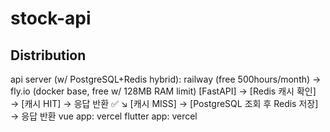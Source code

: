 # stock-api

## Distribution

api server (w/ PostgreSQL+Redis hybrid): railway (free 500hours/month) -> fly.io (docker base, free w/ 128MB RAM limit)
[FastAPI] → [Redis 캐시 확인] → [캐시 HIT] → 응답 반환 ✅
                            ↘ [캐시 MISS] → [PostgreSQL 조회 후 Redis 저장] → 응답 반환
vue app: vercel
flutter app: vercel
